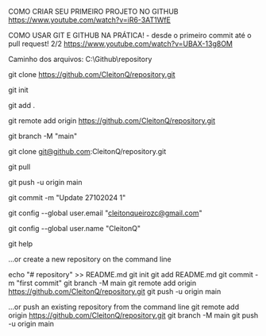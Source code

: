 COMO CRIAR SEU PRIMEIRO PROJETO NO GITHUB https://www.youtube.com/watch?v=iR6-3AT1WfE

COMO USAR GIT E GITHUB NA PRÁTICA! - desde o primeiro commit até o pull request! 2/2 https://www.youtube.com/watch?v=UBAX-13g8OM

Caminho dos arquivos: C:\Github\repository

git clone https://github.com/CleitonQ/repository.git

git init

git add .
 
git remote add origin https://github.com/CleitonQ/repository.git

git branch -M "main"

git clone git@github.com:CleitonQ/repository.git

git pull

git push -u origin main

git commit -m "Update 27102024 1"

git config --global user.email "cleitonqueirozc@gmail.com"

git config --global user.name "CleitonQ"

git help


…or create a new repository on the command line

echo "# repository" >> README.md
git init
git add README.md
git commit -m "first commit"
git branch -M main
git remote add origin https://github.com/CleitonQ/repository.git
git push -u origin main


…or push an existing repository from the command line
git remote add origin https://github.com/CleitonQ/repository.git
git branch -M main
git push -u origin main